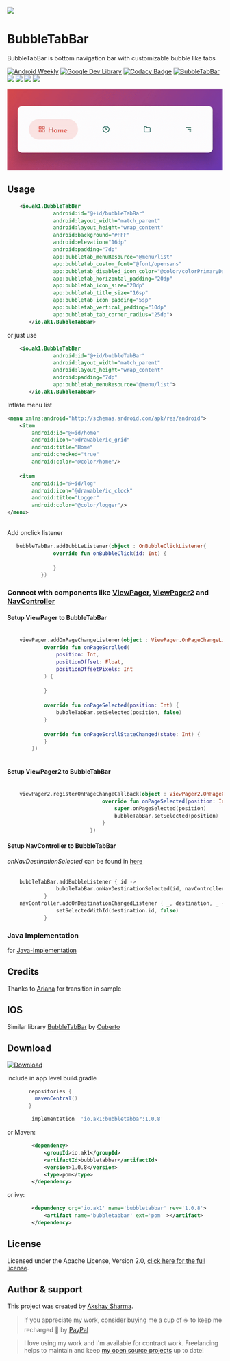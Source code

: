 ![](media/animation.gif)

# BubbleTabBar

BubbleTabBar is bottom navigation bar with customizable bubble like tabs

[![Android Weekly](https://img.shields.io/badge/Featured%20in%20androidweekly.net-Issue%20%23474-blue.svg?style=flat-square)](https://androidweekly.net/issues/issue-474)
[![Google Dev Library](https://img.shields.io/badge/Google%20Dev%20Library-BubbleTabBar-brightgreen.svg?style=flat-square)](https://devlibrary.withgoogle.com/products/android/repos/akshay2211-BubbleTabBar)
[![Codacy Badge](https://api.codacy.com/project/badge/Grade/a3f9c05f456b45f1a1e332b3cf668de8)](https://app.codacy.com/gh/akshay2211/BubbleTabBar?utm_source=github.com&utm_medium=referral&utm_content=akshay2211/BubbleTabBar&utm_campaign=Badge_Grade)
[![BubbleTabBar](https://www.appbrain.com/stats/libraries/shield/bubbletabbar.svg)](https://www.appbrain.com/stats/libraries/details/bubbletabbar/bubbletabbar)
[![](https://img.shields.io/badge/Android%20Arsenal-BubbleTabBar-blue.svg?style=flat-square)](https://android-arsenal.com/details/1/7841)
[![](https://img.shields.io/badge/Awesome%20Android-BubbleTabBar-green.svg?style=flat-square)](https://android.libhunt.com/bubbletabbar-alternatives)
[![](https://img.shields.io/badge/API-16%2B-orange.svg?style=flat-square)](https://android-arsenal.com/api?level=21)
[![](https://img.shields.io/badge/Google%20Dev%20Libray-BubbleTabBar-red.svg?style=flat-square)](https://devlibrary.withgoogle.com/products/android/repos/akshay2211-BubbleTabBar)

![](media/media-600.gif)

## Usage
 
```xml
    <io.ak1.BubbleTabBar
               android:id="@+id/bubbleTabBar"
               android:layout_width="match_parent"
               android:layout_height="wrap_content"
               android:background="#FFF"
               android:elevation="16dp"
               android:padding="7dp"
               app:bubbletab_menuResource="@menu/list"
               app:bubbletab_custom_font="@font/opensans"
               app:bubbletab_disabled_icon_color="@color/colorPrimaryDark"
               app:bubbletab_horizontal_padding="20dp"
               app:bubbletab_icon_size="20dp"
               app:bubbletab_title_size="16sp"
               app:bubbletab_icon_padding="5sp"
               app:bubbletab_vertical_padding="10dp"
               app:bubbletab_tab_corner_radius="25dp">
       </io.ak1.BubbleTabBar>
```
or just use
```xml
    <io.ak1.BubbleTabBar
               android:id="@+id/bubbleTabBar"
               android:layout_width="match_parent"
               android:layout_height="wrap_content"
               android:padding="7dp"
               app:bubbletab_menuResource="@menu/list">
       </io.ak1.BubbleTabBar>
```
Inflate menu list
```xml
<menu xmlns:android="http://schemas.android.com/apk/res/android">
    <item
        android:id="@+id/home"
        android:icon="@drawable/ic_grid"
        android:title="Home"
        android:checked="true"
        android:color="@color/home"/>

    <item
        android:id="@+id/log"
        android:icon="@drawable/ic_clock"
        android:title="Logger"
        android:color="@color/logger"/>
</menu>
            
```

Add onclick listener 

```kotlin
   bubbleTabBar.addBubbLeListener(object : OnBubbleClickListener{
               override fun onBubbleClick(id: Int) {
                   
               }
           })
```
### Connect with components like [ViewPager](https://github.com/akshay2211/BubbleTabBar/blob/master/README.md#setup-viewpager-to-bubbletabbar), [ViewPager2](https://github.com/akshay2211/BubbleTabBar#setup-viewpager2-to-bubbletabbar) and [NavController](https://github.com/akshay2211/BubbleTabBar#setup-navcontroller-to-bubbletabbar)
#### Setup ViewPager to BubbleTabBar

```kotlin

    viewPager.addOnPageChangeListener(object : ViewPager.OnPageChangeListener {
            override fun onPageScrolled(
                position: Int,
                positionOffset: Float,
                positionOffsetPixels: Int
            ) {

            }

            override fun onPageSelected(position: Int) {
                bubbleTabBar.setSelected(position, false)
            }

            override fun onPageScrollStateChanged(state: Int) {
            }
        })
   
```

#### Setup ViewPager2 to BubbleTabBar

```kotlin

    viewPager2.registerOnPageChangeCallback(object : ViewPager2.OnPageChangeCallback() {
                               override fun onPageSelected(position: Int) {
                                   super.onPageSelected(position)
                                   bubbleTabBar.setSelected(position)
                               }
                           })

```

#### Setup NavController to BubbleTabBar

*onNavDestinationSelected* can be found in [here](https://github.com/akshay2211/BubbleTabBar/blob/cad8bdc3b634410c4d76c99853016e955f9fac70/app/src/main/java/com/fxn/bubbletabbarapp/utils/Helper.kt#L36)

```kotlin

    bubbleTabBar.addBubbleListener { id ->
                bubbleTabBar.onNavDestinationSelected(id, navController)
            }
    navController.addOnDestinationChangedListener { _, destination, _ ->
                setSelectedWithId(destination.id, false)
            }

```

### Java Implementation
for [Java-Implementation](https://github.com/akshay2211/BubbleTabBar/wiki/Java-Implementation)

## Credits
Thanks to [Ariana](https://github.com/akshay2211/Ariana) for transition in sample

## IOS

Similar library [BubbleTabBar](https://github.com/Cuberto/bubble-icon-tabbar) by [Cuberto](https://github.com/Cuberto)

## Download

[![Download](https://api.bintray.com/packages/fxn769/android_projects/BubbleTabBar/images/download.svg?version=1.0.3)](https://bintray.com/fxn769/android_projects/BubbleTabBar/1.0.3/link)

 include in app level build.gradle
 ```groovy
        repositories {
          mavenCentral()
        }
 ```
```groovy
        implementation  'io.ak1:bubbletabbar:1.0.8'
```
or Maven:
```xml
        <dependency>
            <groupId>io.ak1</groupId>
            <artifactId>bubbletabbar</artifactId>
            <version>1.0.8</version>
            <type>pom</type>
        </dependency>
```
or ivy:
```xml
        <dependency org='io.ak1' name='bubbletabbar' rev='1.0.8'>
            <artifact name='bubbletabbar' ext='pom' ></artifact>
        </dependency>
```

## License
Licensed under the Apache License, Version 2.0, [click here for the full license](/LICENSE).

## Author & support
This project was created by [Akshay Sharma](https://akshay2211.github.io/).

> If you appreciate my work, consider buying me a cup of :coffee: to keep me recharged :metal: by [PayPal](https://www.paypal.me/akshay2211)

> I love using my work and I'm available for contract work. Freelancing helps to maintain and keep [my open source projects](https://github.com/akshay2211/) up to date!
